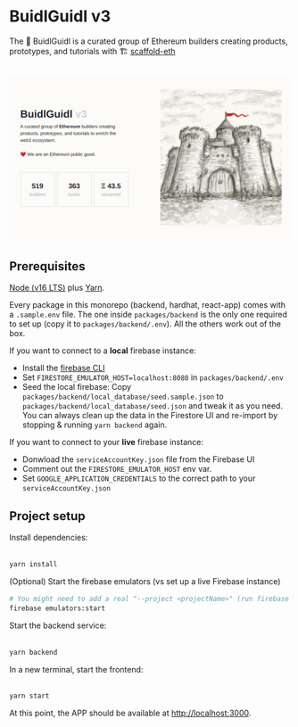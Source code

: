 # BuidlGuidl v3

The 🏰 BuidlGuidl is a curated group of Ethereum builders creating products, prototypes, and tutorials with 🏗 [scaffold-eth](https://github.com/scaffold-eth/scaffold-eth)

![BuidlGuidl v3 homepage](.github/img/bg1.png "BuidlGuidl v3")
---

## Prerequisites

[Node (v16 LTS)](https://nodejs.org/en/download/) plus [Yarn](https://classic.yarnpkg.com/en/docs/install/).

Every package in this monorepo (backend, hardhat, react-app) comes with a `.sample.env` file. The one inside `packages/backend` is the only one required to set up (copy it to `packages/backend/.env`). All the others work out of the box.

If you want to connect to a **local** firebase instance:
  - Install the [firebase CLI](https://firebase.google.com/docs/cli#install_the_firebase_cli)
  - Set `FIRESTORE_EMULATOR_HOST=localhost:8080` in `packages/backend/.env`
  - Seed the local firebase: Copy `packages/backend/local_database/seed.sample.json` to `packages/backend/local_database/seed.json` and tweak it as you need. You can always clean up the data in the Firestore UI and re-import by stopping & running `yarn backend` again.

If you want to connect to your **live** firebase instance:
 - Donwload the `serviceAccountKey.json` file from the Firebase UI
 - Comment out the `FIRESTORE_EMULATOR_HOST` env var.
 - Set `GOOGLE_APPLICATION_CREDENTIALS` to the correct path to your `serviceAccountKey.json`
 
## Project setup

Install dependencies:

```bash

yarn install

```

(Optional) Start the firebase emulators (vs set up a live Firebase instance)
```bash
# You might need to add a real "--project <projectName>" (run firebase projects:list)
firebase emulators:start

```

Start the backend service:

```bash

yarn backend

```

In a new terminal, start the frontend:

```bash

yarn start

```

At this point, the APP should be available at <http://localhost:3000>.

